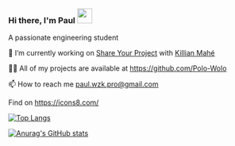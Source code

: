 ### Hi there, I'm Paul <img src="https://raw.githubusercontent.com/MartinHeinz/MartinHeinz/master/wave.gif" width="30px">

A passionate engineering student

🔭 I’m currently working on [Share Your Project](https://www.shareyourproject.fr/) with [Killian Mahé](https://github.com/killian-mahe)

👨‍💻 All of my projects are available at https://github.com/Polo-Wolo

📫 How to reach me paul.wzk.pro@gmail.com
<!--
![css3-fill](https://user-images.githubusercontent.com/62262824/116790229-77c1f580-aab3-11eb-9b4f-5629ce0fe95b.png)
![discord-fill](https://user-images.githubusercontent.com/62262824/116790230-785a8c00-aab3-11eb-95d9-ee8766d5bd90.png)
![github-fill](https://user-images.githubusercontent.com/62262824/116790231-785a8c00-aab3-11eb-9052-827d425c1261.png)
![gitlab-fill](https://user-images.githubusercontent.com/62262824/116790233-798bb900-aab3-11eb-81e1-f95854e0a1c6.png)
![html5-fill](https://user-images.githubusercontent.com/62262824/116790235-7a244f80-aab3-11eb-8fb3-8c4f3cab80d1.png)
![icons8-adobe-after-effects-24](https://user-images.githubusercontent.com/62262824/116790237-7a244f80-aab3-11eb-8d3e-eda6d0ea914a.png)
![icons8-adobe-illustrator-24](https://user-images.githubusercontent.com/62262824/116790238-7abce600-aab3-11eb-99a7-8cf9b7e82144.png)
![icons8-adobe-photoshop-24](https://user-images.githubusercontent.com/62262824/116790239-7abce600-aab3-11eb-8d99-360f2ff888e8.png)
![icons8-arduino-24](https://user-images.githubusercontent.com/62262824/116790241-7b557c80-aab3-11eb-8c2b-9617f6def9c1.png)
![icons8-azure-24](https://user-images.githubusercontent.com/62262824/116790242-7b557c80-aab3-11eb-8289-0ff53658ff3e.png)
![icons8-bootstrap-24](https://user-images.githubusercontent.com/62262824/116790243-7bee1300-aab3-11eb-8507-ca1b700805a5.png)
![icons8-c++-24](https://user-images.githubusercontent.com/62262824/116790244-7c86a980-aab3-11eb-94ad-0c220ccc9904.png)
![icons8-c-24](https://user-images.githubusercontent.com/62262824/116790245-7c86a980-aab3-11eb-94e2-6cddcc5fd6e8.png)
![icons8-figma-24](https://user-images.githubusercontent.com/62262824/116790246-7d1f4000-aab3-11eb-82a5-a9c0255ff074.png)
![icons8-mysql-24](https://user-images.githubusercontent.com/62262824/116790248-7d1f4000-aab3-11eb-8f22-e2297f2aec46.png)
![icons8-python-24](https://user-images.githubusercontent.com/62262824/116790249-7db7d680-aab3-11eb-9970-e36011ef7bea.png)
![icons8-sass-24](https://user-images.githubusercontent.com/62262824/116790250-7e506d00-aab3-11eb-8604-0d8b91d5d470.png)
![icons8-typescript-24](https://user-images.githubusercontent.com/62262824/116790251-7e506d00-aab3-11eb-8de9-bd535977a546.png)
![icons8-webpack-24](https://user-images.githubusercontent.com/62262824/116790253-7ee90380-aab3-11eb-9150-bd70e7103dd2.png)
![linkedin-box-fill](https://user-images.githubusercontent.com/62262824/116790256-7ee90380-aab3-11eb-904d-5e9af6c98dff.png)
![linkedin-fill](https://user-images.githubusercontent.com/62262824/116790257-7f819a00-aab3-11eb-8d31-ba6cf2c9bdfb.png)
![npmjs-fill](https://user-images.githubusercontent.com/62262824/116790258-801a3080-aab3-11eb-92c1-d29c75ace7c2.png)
![ubuntu-fill](https://user-images.githubusercontent.com/62262824/116790259-801a3080-aab3-11eb-865a-02740326f357.png)
![vuejs-fill](https://user-images.githubusercontent.com/62262824/116790261-80b2c700-aab3-11eb-887e-29c29757965f.png)
![windows-fill](https://user-images.githubusercontent.com/62262824/116790262-814b5d80-aab3-11eb-8ad3-8ca69e6fa6c5.png)
-->
Find on https://icons8.com/

<i class="ri-discord-line"></i>

[![Top Langs](https://github-readme-stats.vercel.app/api/top-langs/?username=Polo-Wolo&layout=compact)](https://github.com/Polo-Wolo/github-readme-stats)

[![Anurag's GitHub stats](https://github-readme-stats.vercel.app/api?username=Polo-Wolo&count_private=true&show_icons=true)](https://github.com/Polo-Wolo/github-readme-stats)
